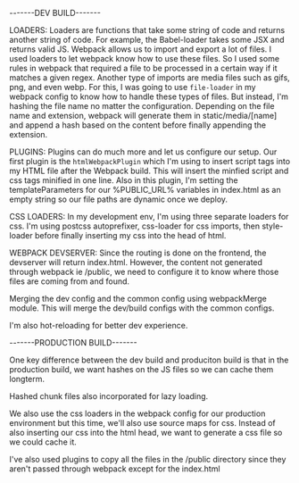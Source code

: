 -------DEV BUILD-------

LOADERS: Loaders are functions that take some string of code and returns another string of code. For example, the Babel-loader takes some JSX and returns valid JS. Webpack allows us to import and export a lot of files. I used loaders to let webpack know how to use these files. So I used some rules in webpack that required a file to be processed in a certain way if it matches a given regex.
Another type of imports are media files such as gifs, png, and even webp. For this, I was going to use `file-loader` in my webpack config to know how to handle these types of files. But instead, I'm hashing the file name no matter the configuration. Depending on the file name and extension, webpack will generate them in static/media/[name] and append a hash based on the content before finally appending the extension. 

PLUGINS: Plugins can do much more and let us configure our setup. Our first plugin is the `htmlWebpackPlugin` which I'm using to insert script tags into my HTML file after the Webpack build. This will insert the minfied script and css tags minified in one line. Also in this plugin, I'm setting the templateParameters for our %PUBLIC_URL% variables in index.html as an empty string so our file paths are dynamic once we deploy.

CSS LOADERS: In my development env, I'm using three separate loaders for css. I'm using postcss autoprefixer, css-loader for css imports, then style-loader before finally inserting my css into the head of html.

WEBPACK DEVSERVER: Since the routing is done on the frontend, the devserver will return index.html. However, the content not generated through webpack ie /public, we need to configure it to know where those files are coming from and found.

Merging the dev config and the common config using webpackMerge module. This will merge the dev/build configs with the common configs.

I'm also hot-reloading for better dev experience.


-------PRODUCTION BUILD-------

One key difference between the dev build and produciton build is that in the production build, we want hashes on the JS files so we can cache them longterm.

Hashed chunk files also incorporated for lazy loading.

We also use the css loaders in the webpack config for our production environment but this time, we'll also use source maps for css. Instead of also inserting our css into the html head, we want to generate a css file so we could cache it. 

I've also used plugins to copy all the files in the /public directory since they aren't passed through webpack except for the index.html